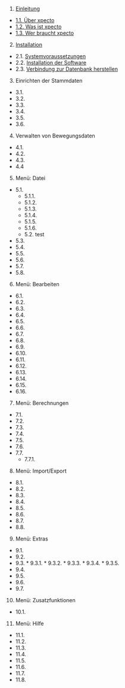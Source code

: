 
1. [Einleitung](http://help.xpecto.de/Einleitung)
* [1.1. Über xpecto](http://help.xpecto.de/Einleitung/Über_xpectoPro)
*  [1.2. Was ist xpecto](http://help.xpecto.de/Einleitung/Was_ist_xpectoPro)
*  [1.3. Wer braucht xpecto](http://help.xpecto.de/Einleitung/Wer_braucht_xpectoPro)
2.   [Installation](http://help.xpecto.de/Installation)
*  2.1. [Systemvoraussetzungen](http://help.xpecto.de/Installation/Systemvoraussetzungen)
*  2.2. [Installation der Software](http://help.xpecto.de/Installation/Installation_der_Software)
*  2.3. [Verbindung zur Datenbank herstellen](http://help.xpecto.de/Installation/Verbindung_zur_Datenbank_herstellen)
3.   Einrichten der Stammdaten
*  3.1.
*  3.2.
*  3.3.
*  3.4.
*  3.5.
*  3.6.
4.  Verwalten von Bewegungsdaten
*  4.1.
* 4.2.
* 4.3.
* 4.4
5. Menü: Datei
* 5.1.
     * 5.1.1.
     * 5.1.2.  
     *  5.1.3.
     *  5.1.4.
     *  5.1.5.
     *  5.1.6. 
    * 5.2. test
*  5.3.
*  5.4.
*  5.5.
* 5.6.
*  5.7.
*  5.8.
6. Menü: Bearbeiten
*  6.1.
* 6.2.
* 6.3.
* 6.4.
* 6.5.
* 6.6.
* 6.7.
* 6.8.
* 6.9.
* 6.10.
* 6.11.
*  6.12.
* 6.13.
* 6.14.
* 6.15.
* 6.16.          
7. Menü: Berechnungen
*  7.1.
*  7.2.
*  7.3.
*  7.4.
*  7.5.
*  7.6.
*  7.7.
     *  7.7.1.
8.   Menü: Import/Export
*  8.1.
*  8.2.
*  8.3.
* 8.4.
* 8.5.
* 8.6.
*  8.7.
* 8.8.
9.   Menü: Extras
*  9.1.
*  9.2.
*  9.3.
           *  9.3.1.
           *  9.3.2.
           *  9.3.3.
           *  9.3.4.
           *  9.3.5.
*  9.4.
*  9.5.
*  9.6.
*  9.7.

10.  Menü: Zusatzfunktionen
* 10.1.
11.   Menü: Hilfe
* 11.1.
* 11.2.
* 11.3.
* 11.4.
* 11.5.
* 11.6.
*   11.7.
*  11.8.

   
